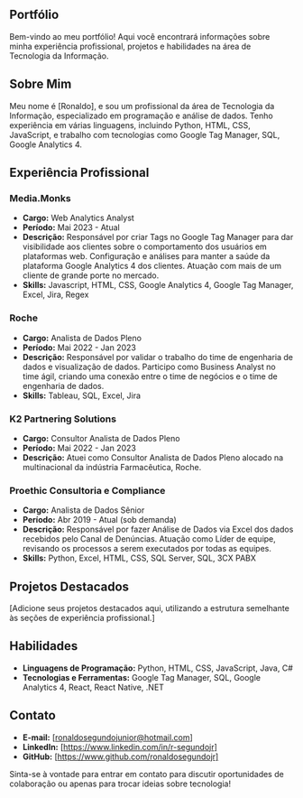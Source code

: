 ## Portfólio

Bem-vindo ao meu portfólio! Aqui você encontrará informações sobre minha experiência profissional, projetos e habilidades na área de Tecnologia da Informação.

## Sobre Mim

Meu nome é [Ronaldo], e sou um profissional da área de Tecnologia da Informação, especializado em programação e análise de dados. Tenho experiência em várias linguagens, incluindo Python, HTML, CSS, JavaScript, e trabalho com tecnologias como Google Tag Manager, SQL, Google Analytics 4.

## Experiência Profissional

### Media.Monks
- **Cargo:** Web Analytics Analyst
- **Período:** Mai 2023 - Atual
- **Descrição:**
  Responsável por criar Tags no Google Tag Manager para dar visibilidade aos clientes sobre o comportamento dos usuários em plataformas web. Configuração e análises para manter a saúde da plataforma Google Analytics 4 dos clientes. Atuação com mais de um cliente de grande porte no mercado.
- **Skills:**
  Javascript, HTML, CSS, Google Analytics 4, Google Tag Manager, Excel, Jira, Regex

### Roche
- **Cargo:** Analista de Dados Pleno
- **Período:** Mai 2022 - Jan 2023
- **Descrição:**
  Responsável por validar o trabalho do time de engenharia de dados e visualização de dados. Participo como Business Analyst no time ágil, criando uma conexão entre o time de negócios e o time de engenharia de dados.
- **Skills:**
  Tableau, SQL, Excel, Jira

### K2 Partnering Solutions
- **Cargo:** Consultor Analista de Dados Pleno
- **Período:** Mai 2022 - Jan 2023
- **Descrição:**
  Atuei como Consultor Analista de Dados Pleno alocado na multinacional da indústria Farmacêutica, Roche.

### Proethic Consultoria e Compliance
- **Cargo:** Analista de Dados Sênior
- **Período:** Abr 2019 - Atual (sob demanda)
- **Descrição:**
  Responsável por fazer Análise de Dados via Excel dos dados recebidos pelo Canal de Denúncias. Atuação como Líder de equipe, revisando os processos a serem executados por todas as equipes.
- **Skills:**
  Python, Excel, HTML, CSS, SQL Server, SQL, 3CX PABX

## Projetos Destacados

[Adicione seus projetos destacados aqui, utilizando a estrutura semelhante às seções de experiência profissional.]

## Habilidades

- **Linguagens de Programação:** Python, HTML, CSS, JavaScript, Java, C#
- **Tecnologias e Ferramentas:** Google Tag Manager, SQL, Google Analytics 4, React, React Native, .NET

## Contato

- **E-mail:** [ronaldosegundojunior@hotmail.com]
- **LinkedIn:** [https://www.linkedin.com/in/r-segundojr]
- **GitHub:** [https://www.github.com/ronaldosegundojr]

Sinta-se à vontade para entrar em contato para discutir oportunidades de colaboração ou apenas para trocar ideias sobre tecnologia!
